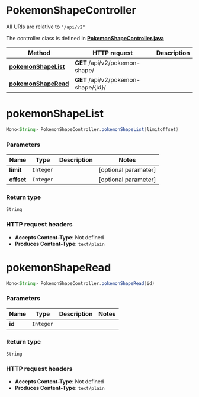 # PokemonShapeController

All URIs are relative to `"/api/v2"`

The controller class is defined in **[PokemonShapeController.java](../../src/main/java/org/openapitools/controller/PokemonShapeController.java)**

Method | HTTP request | Description
------------- | ------------- | -------------
[**pokemonShapeList**](#pokemonShapeList) | **GET** /api/v2/pokemon-shape/ | 
[**pokemonShapeRead**](#pokemonShapeRead) | **GET** /api/v2/pokemon-shape/{id}/ | 

<a name="pokemonShapeList"></a>
# **pokemonShapeList**
```java
Mono<String> PokemonShapeController.pokemonShapeList(limitoffset)
```



### Parameters
Name | Type | Description  | Notes
------------- | ------------- | ------------- | -------------
**limit** | `Integer` |  | [optional parameter]
**offset** | `Integer` |  | [optional parameter]

### Return type
`String`


### HTTP request headers
 - **Accepts Content-Type**: Not defined
 - **Produces Content-Type**: `text/plain`

<a name="pokemonShapeRead"></a>
# **pokemonShapeRead**
```java
Mono<String> PokemonShapeController.pokemonShapeRead(id)
```



### Parameters
Name | Type | Description  | Notes
------------- | ------------- | ------------- | -------------
**id** | `Integer` |  |

### Return type
`String`


### HTTP request headers
 - **Accepts Content-Type**: Not defined
 - **Produces Content-Type**: `text/plain`

